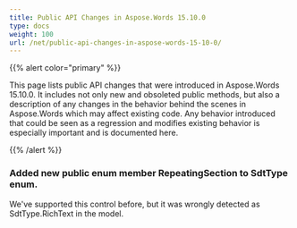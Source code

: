 ```yaml
---
title: Public API Changes in Aspose.Words 15.10.0
type: docs
weight: 100
url: /net/public-api-changes-in-aspose-words-15-10-0/
---
```


{{% alert color="primary" %}} 

This page lists public API changes that were introduced in Aspose.Words 15.10.0. It includes not only new and obsoleted public methods, but also a description of any changes in the behavior behind the scenes in Aspose.Words which may affect existing code. Any behavior introduced that could be seen as a regression and modifies existing behavior is especially important and is documented here.

{{% /alert %}} 

### Added new public enum member RepeatingSection to SdtType enum.

We've supported this control before, but it was wrongly detected as SdtType.RichText in the model.

